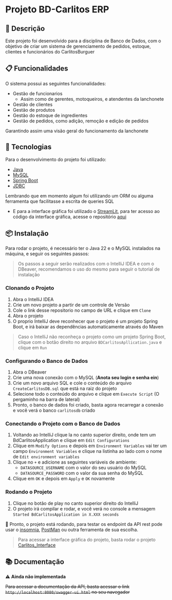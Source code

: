 # Projeto BD-Carlitos ERP

## 📝 Descrição

Este projeto foi desenvolvido para a disciplina de Banco de Dados, com o objetivo de criar um sistema de gerenciamento de pedidos, estoque, clientes e funcionários do CarlitosBurguer

## 📋 Funcionalidades

O sistema possui as seguintes funcionalidades:

- Gestão de funcionarios
  - Assim como de gerentes, motoqueiros, e atendentes da lanchonete
- Gestão de clientes
- Gestão de produtos
- Gestão do estoque de ingredientes
- Gestão de pedidos, como adição, remoção e edição de pedidos

Garantindo assim uma visão geral do funcionamento da lanchonete

## 🚀 Tecnologias

Para o desenvolvimento do projeto foi utilizado:

- [Java](https://www.java.com/pt-BR/)
- [MySQL](https://www.mysql.com/)
- [Spring Boot](https://spring.io/projects/spring-boot)
- [JDBC](https://docs.oracle.com/javase/tutorial/jdbc/basics/index.html)

Lembrando que em momento algum foi utilizando um ORM ou alguma ferramenta que facilitasse a escrita de queries SQL

- E para a interface gráfica foi utilizado o [StreamLit](https://streamlit.io), para ter acesso ao código da interface gráfica, acesse o repositório [aqui](https://github.com/LucasGdBS/Carlitos_Interface)

## 📦 Instalação

Para rodar o projeto, é necessário ter o Java 22 e o MySQL instalados na máquina, e seguir os seguintes passos:

> Os passos a seguir serão realizados com o IntelliJ IDEA e com o DBeaver, recomendamos o uso do mesmo para seguir o tutorial de instalação

### Clonando o Projeto

1. Abra o IntelliJ IDEA
2. Crie um novo projeto a partir de um controle de Versão
3. Cole o link desse repositorio no campo de URL e clique em `Clone`
4. Abra o projeto
5. O proprio IntelliJ deve reconhecer que o projeto é um projeto Spring Boot, e irá baixar as dependências automaticamente através do Maven

> Caso o IntelliJ não reconheça o projeto como um projeto Spring Boot, clique com o botão direito no arquivo `BDCarlitosApllication.java` e clique em `Run`

### Configurando o Banco de Dados

1. Abra o DBeaver
2. Crie uma nova conexão com o MySQL (**Anota seu login e senha ein**)
3. Crie um novo arquivo SQL e cole o conteúdo do arquivo `CreateCarlitosDB.sql` que está na raiz do projeto
4. Selecione todo o conteúdo do arquivo e clique em `Execute Script` (O pergaminho na barra de lateral)
5. Pronto, o banco de dados foi criado, basta agora recarregar a conexão e você verá o banco `carlitosdb` criado

### Conectando o Projeto com o Banco de Dados

1. Voltando ao IntelliJ clique la no canto superior direito, onde tem um BdCarlitosApplication e clique em `Edit Configurations`
2. Clique em `Modify Options` e depois em `Environment Variables` vai ter um campo `Environment Variables` e clique na listinha ao lado com o nome de `Edit environment variables`
3. Clique no `+` e adicione as seguintes variáveis de ambiente:
   - `DATASOURCE_USERNAME` com o valor do seu usuário do MySQL
   - `DATASOURCE_PASSWORD` com o valor da sua senha do MySQL
4. Clique em `OK` e depois em `Apply` e `OK` novamente

### Rodando o Projeto

1. Clique no botão de play no canto superior direito do IntelliJ
2. O projeto irá compilar e rodar, e você verá no console a mensagem `Started BdCarlitosApplication in X.XXX seconds`

🎉 Pronto, o projeto está rodando, para testar os endpoint da API rest pode usar o [insomnia](https://insomnia.rest/download), [PostMan](https://www.postman.com/downloads/) ou outra ferramenta de sua escolha.

> Para acessar a interface gráfica do projeto, basta rodar o projeto [Carlitos_Interface](https://github.com/LucasGdBS/Carlitos_Interface)

## 📚 Documentação

⚠️ **Ainda não implementada**

~~Para acessar a documentação da API, basta acessar o link `http://localhost:8080/swagger-ui.html` no seu navegador~~
